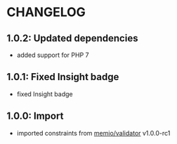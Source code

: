 # CHANGELOG

## 1.0.2: Updated dependencies

* added support for PHP 7

## 1.0.1: Fixed Insight badge

* fixed Insight badge

## 1.0.0: Import

* imported constraints from [memio/validator](http://github.com/memio/validator) v1.0.0-rc1
